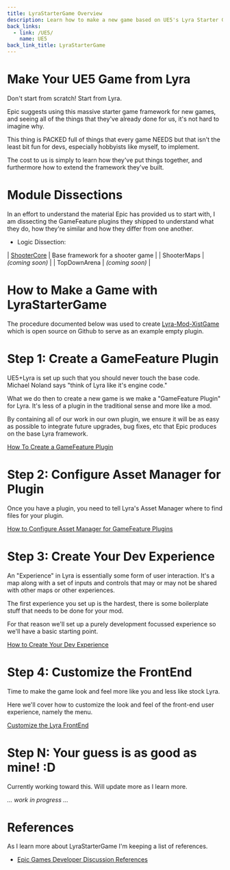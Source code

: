 ```yaml
---
title: LyraStarterGame Overview
description: Learn how to make a new game based on UE5's Lyra Starter Game (LyraStarterGame)
back_links:
  - link: /UE5/
    name: UE5
back_link_title: LyraStarterGame
---
```



# Make Your UE5 Game from Lyra

Don't start from scratch!  Start from Lyra.

Epic suggests using this massive starter game framework for new games, and seeing all of the things that they've already done for us, it's not hard to imagine why.

This thing is PACKED full of things that every game NEEDS but that isn't the least bit fun for devs, especially hobbyists like myself, to implement.

The cost to us is simply to learn how they've put things together, and furthermore how to extend the framework they've built.


# Module Dissections

In an effort to understand the material Epic has provided us to start with, I am dissecting the GameFeature plugins they shipped to understand what they do, how they're similar and how they differ from one another.

- Logic Dissection:

| [ShooterCore](./ShooterCore/) | Base framework for a shooter game |
| ShooterMaps | *(coming soon)* |
| TopDownArena | *(coming soon)* |


# How to Make a Game with LyraStarterGame

The procedure documented below was used to create [Lyra-Mod-XistGame](https://github.com/x157/Lyra-Mod-XistGame) which is open source on Github to serve as an example empty plugin.


# Step 1: Create a GameFeature Plugin

UE5+Lyra is set up such that you should never touch the base code.  Michael Noland says "think of Lyra like it's engine code."

What we do then to create a new game is we make a "GameFeature Plugin" for Lyra.  It's less of a plugin in the traditional sense and more like a mod.

By containing all of our work in our own plugin, we ensure it will be as easy as possible to integrate future upgrades, bug fixes, etc that Epic produces on the base Lyra framework.

[How To Create a GameFeature Plugin](./How-To-Create-a-GameFeature-Plugin)


# Step 2: Configure Asset Manager for Plugin

Once you have a plugin, you need to tell Lyra's Asset Manager where to find files for your plugin.

[How to Configure Asset Manager for GameFeature Plugins](./How-To-Configure-AssetManager-for-GameFeature-Plugins)


# Step 3: Create Your Dev Experience

An "Experience" in Lyra is essentially some form of user interaction.  It's a map along with a set of inputs and controls that may or may not be shared with other maps or other experiences.

The first experience you set up is the hardest, there is some boilerplate stuff that needs to be done for your mod.

For that reason we'll set up a purely development focussed experience so we'll have a basic starting point.

[How to Create Your Dev Experience](./How-To-Create-New-GameFeature-Dev-Experience)


# Step 4: Customize the FrontEnd

Time to make the game look and feel more like you and less like stock Lyra.

Here we'll cover how to customize the look and feel of the front-end user experience, namely the menu.

[Customize the Lyra FrontEnd](./How-To-Customize-Lyra-FrontEnd)


# Step N: Your guess is as good as mine! :D

Currently working toward this.  Will update more as I learn more.

*... work in progress ...*


# References

As I learn more about LyraStarterGame I'm keeping a list of references.

- [Epic Games Developer Discussion References](./Epic-Games-Developer-Discussion-References)

